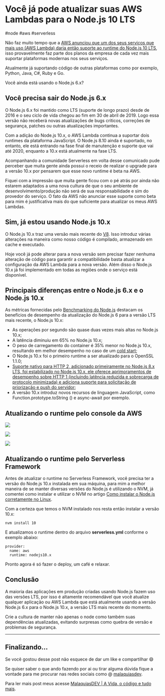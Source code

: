 # Você já pode atualizar suas AWS Lambdas para o Node.js 10 LTS
#node #aws #serverless

Não faz muito tempo que a [AWS anunciou que um dos seus serviços que mais uso (AWS Lambda) daria então suporte ao runtime do Node.js 10 LTS](https://aws.amazon.com/about-aws/whats-new/2019/05/aws_lambda_adds_support_for_node_js_v10/), isso provavelmente faz parte dos planos da empresa de cada vez mais suportar plataformas modernas nos seus serviços.

Atualmente já suportando código de outras plataformas como por exemplo, Python, Java, C#, Ruby e Go.

Você ainda está usando o Node.js 6.x? 

## Você precisa sair do Node.js 6.x

O Node.js 6.x foi mantido como LTS (suporte de longo prazo) desde de 2016 e o seu ciclo de vida chegou ao fim em 30 de abril de 2019. Logo essa versão não receberá novas atualizações de bugs críticos, correções de segurança, patches ou outras atualizações importantes.

Com a adição do Node.js 10.x, o AWS Lambda continua a suportar dois runtimes da plataforma JavaScript. O Node.js 8.10 ainda é suportado, no entanto, ele está entrando na fase final de manutenção e suporte que vai até 2020, enquanto a 10.x está atualmente na fase LTS.

Acompanhando a comunidade Serverless em volta desse comunicado pude perceber que muita gente ainda possui o receio de realizar o upgrade para a versão 10.x por pensarem que esse novo runtime é beta na AWS. 

Fiquei com a impressão que muita gente ficou com o pé atrás por ainda não estarem adaptados a uma nova cultura de que o seu ambiente de desenvolvimento/produção não será de sua responsabilidade e sim do provedor do serviço. O fato da AWS não anunciar esse suporte como beta para mim é justificativa mais do que suficiente para atualizar os meus AWS Lambdas.

## Sim, já estou usando Node.js 10.x

O Node.js 10.x traz uma versão mais recente do [V8](http://v8.dev). Isso introduz várias alterações na maneira como nosso código é compilado, armazenado em cache e executado.

Hoje você já pode alterar para a nova versão sem precisar fazer nenhuma alteração de código para garantir a compatibilidade basta atualizar a configuração da AWS Lambda para a nova versão. Além disso o Node.js 10.x já foi implementado em todas as regiões onde o serviço está disponível.

## Principais diferenças entre o Node.js 6.x e o Node.js 10.x

As métricas fornecidas pelo [Benchmarking do Node.js](https://benchmarking.nodejs.org) destacam os benefícios de desempenho da atualização do Node.js 6 para a versão LTS mais recente, o Node.js 10.x:

*   As operações por segundo são quase duas vezes mais altas no Node.js 10.x;
*   A latência diminuiu em 65% no Node.js 10.x;
*   O peso de carregamento do container é 35% menor no Node.js 10.x, resultando em melhor desempenho no caso de um [cold start](https://docs.aws.amazon.com/pt_br/lambda/latest/dg/running-lambda-code.html);
*   O Node.js 10.x foi o primeiro runtime a ser atualizado para o OpenSSL 1.1.0;
*   [Suporte nativo para HTTP 2, adicionado primeiramente no Node.js 8.x LTS, foi estabilizado no Node.js 10.x, ele oferece aprimoramentos de desempenho sobre HTTP 1 (incluindo latência reduzida e sobrecarga de protocolo minimizada) e adiciona suporte para solicitação de priorização e push do servidor](http://hipsters.tech/http2-magia-com-o-novo-protocolo/);
*   A versão 10.x introduz novos recursos de linguagem JavaScript, como Function.prototype.toString () e async-await por exemplo.

## Atualizando o runtime pelo console da AWS

![](https://i.ibb.co/64F7xCT/Screen-Shot-2019-06-23-at-09-20-38.png)

![](https://i.ibb.co/rFjtz2h/Screen-Shot-2019-06-23-at-09-20-50.png)

![](https://i.ibb.co/XWbQ1vJ/Screen-Shot-2019-06-23-at-09-21-00.png)

## Atualizando o runtime pelo Serverless Framework

Antes de atualizar o runtime no Serverless Framework, você precisa ter a versão do Node.js 10.x instalada em sua máquina, para mim a melhor maneira de se manter diversas versões do Node.js é utilizando o NVM, já comentei como instalar e utilizar o NVM no artigo [Como instalar o Node.js corretamente no Linux](https://malaquias.dev/posts/como-instalar-o-nodejs-corretamente-no-linux/).

Com a certeza que temos o NVM instalado nos resta então instalar a versão 10.x:

```
nvm install 10
```

E atualizamos o runtime dentro do arquivo **serverless.yml** conforme o exemplo abaixo:

```
provider:
  name: aws
  runtime: nodejs10.x
```
Pronto agora é só fazer o deploy, um café e relaxar.

## Conclusão

A maioria das aplicações em produção criadas usando Node.js fazem uso das versões LTS, por isso é altamente recomendável que você atualize qualquer aplicação ou AWS Lambda que está atualmente usando a versão Node.js 6.x para o Node.js 10.x, a versão LTS mais recente do momento.

Crie a cultura de manter não apenas o node como também suas dependências atualizadas, evitando surpresas como quebra de versão e problemas de segurança.

- - - -
## Finalizando…
Se você gostou desse post não esquece de dar um like e compartilhar 😄

Se quiser saber o que ando fazendo por ai ou tirar alguma dúvida fique a vontade para me procurar nas redes sociais como @ [malaquiasdev](https://twitter.com/malaquiasdev).

Para ler mais post meus acesse [MalaquiasDEV | A Vida, o código e tudo mais](http://malaquias.dev).